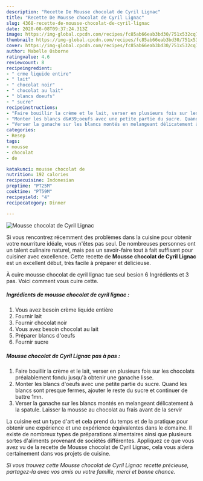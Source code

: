 ```yaml
---
description: "Recette De Mousse chocolat de Cyril Lignac"
title: "Recette De Mousse chocolat de Cyril Lignac"
slug: 4368-recette-de-mousse-chocolat-de-cyril-lignac
date: 2020-08-08T09:37:24.313Z
image: https://img-global.cpcdn.com/recipes/fc85ab66eab3bd30/751x532cq70/mousse-chocolat-de-cyril-lignac-photo-principale-de-la-recette.jpg
thumbnail: https://img-global.cpcdn.com/recipes/fc85ab66eab3bd30/751x532cq70/mousse-chocolat-de-cyril-lignac-photo-principale-de-la-recette.jpg
cover: https://img-global.cpcdn.com/recipes/fc85ab66eab3bd30/751x532cq70/mousse-chocolat-de-cyril-lignac-photo-principale-de-la-recette.jpg
author: Mabelle Osborne
ratingvalue: 4.6
reviewcount: 8
recipeingredient:
- " crme liquide entire"
- " lait"
- " chocolat noir"
- " chocolat au lait"
- " blancs doeufs"
- " sucre"
recipeinstructions:
- "Faire bouillir la crème et le lait, verser en plusieurs fois sur les chocolats préalablement fondu jusqu&#39;à obtenir une ganache lisse."
- "Monter les blancs d&#39;oeufs avec une petite partie du sucre. Quand les blancs sont presque fermes, ajouter le reste du sucre et continuer de battre 1mn."
- "Verser la ganache sur les blancs montés en melangeant délicatement à la spatule. Laisser la mousse au chocolat au frais avant de la servir"
categories:
- Resep
tags:
- mousse
- chocolat
- de

katakunci: mousse chocolat de 
nutrition: 192 calories
recipecuisine: Indonesian
preptime: "PT25M"
cooktime: "PT59M"
recipeyield: "4"
recipecategory: Dinner

---
```



![Mousse chocolat de Cyril Lignac](https://img-global.cpcdn.com/recipes/fc85ab66eab3bd30/751x532cq70/mousse-chocolat-de-cyril-lignac-photo-principale-de-la-recette.jpg)

Si vous rencontrez récemment des problèmes dans la cuisine pour obtenir votre nourriture idéale, vous n'êtes pas seul. De nombreuses personnes ont un talent culinaire naturel, mais pas un savoir-faire tout à fait suffisant pour cuisiner avec excellence. Cette recette de <strong> Mousse chocolat de Cyril Lignac </strong> est un excellent début, très facile à préparer et délicieuse.

<!--inarticleads1-->

À cuire mousse chocolat de cyril lignac tue seul besion 6 Ingrédients et 3 pas. Voici comment vous cuire cette.

##### Ingrédients de mousse chocolat de cyril lignac :

1. Vous avez besoin  crème liquide entière
1. Fournir  lait
1. Fournir  chocolat noir
1. Vous avez besoin  chocolat au lait
1. Préparer  blancs d&#39;oeufs
1. Fournir  sucre




<!--inarticleads2-->

##### Mousse chocolat de Cyril Lignac pas à pas :

1. Faire bouillir la crème et le lait, verser en plusieurs fois sur les chocolats préalablement fondu jusqu&#39;à obtenir une ganache lisse.
1. Monter les blancs d&#39;oeufs avec une petite partie du sucre. Quand les blancs sont presque fermes, ajouter le reste du sucre et continuer de battre 1mn.
1. Verser la ganache sur les blancs montés en melangeant délicatement à la spatule. Laisser la mousse au chocolat au frais avant de la servir




<!--inarticleads1-->

<p>
La cuisine est un type d'art et cela prend du temps et de la pratique pour obtenir une expérience et une expérience équivalentes dans le domaine. Il existe de nombreux types de préparations alimentaires ainsi que plusieurs sortes d'aliments provenant de sociétés différentes. Appliquez ce que vous avez vu de la recette de Mousse chocolat de Cyril Lignac, cela vous aidera certainement dans vos projets de cuisine.
</p>

<p>
<i>Si vous trouvez cette Mousse chocolat de Cyril Lignac recette précieuse, partagez-la avec vos amis ou votre famille, merci et bonne chance.</i>
</p>
